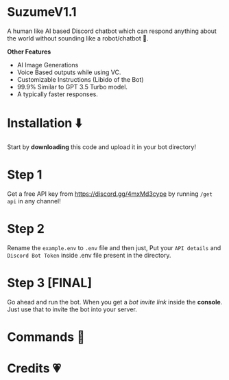 # SuzumeV1.1
A human like AI based Discord chatbot which can respond anything about the world without sounding like a robot/chatbot 🤖.

**Other Features**
- AI Image Generations
- Voice Based outputs while using VC.
- Customizable Instructions (Libido of the Bot)
- 99.9% Similar to GPT 3.5 Turbo model.
- A typically faster responses.


# Installation ⬇️
Start by **downloading** this code and upload it in your bot directory!

# Step 1
Get a free API key from https://discord.gg/4mxMd3cype by running `/get api` in any channel!

# Step 2
Rename the `example.env` to `.env` file and then just,
Put your `API details` and `Discord Bot Token` inside .env file present in the directory.

# Step 3 [FINAL]
Go ahead and run the bot. When you get a *bot invite link* inside the **console**. Just use that to invite the bot into your server.

# Commands 🤖


# Credits 💗

